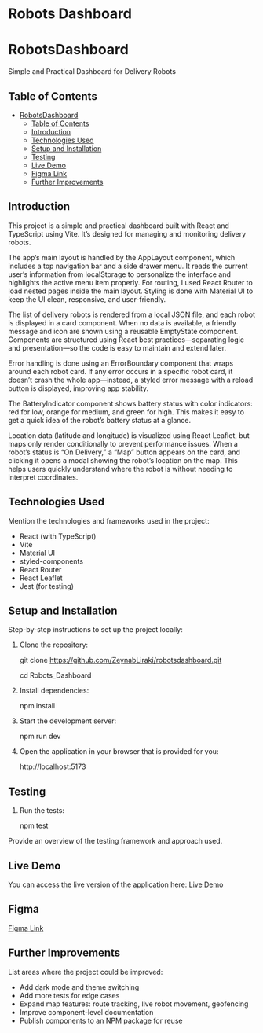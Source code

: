 # Robots Dashboard

# RobotsDashboard

Simple and Practical Dashboard for Delivery Robots


## Table of Contents

- [RobotsDashboard](#flippityflap)
  - [Table of Contents](#table-of-contents)
  - [Introduction](#introduction)
  - [Technologies Used](#technologies-used)
  - [Setup and Installation](#setup-and-installation)
  - [Testing](#testing)
  - [Live Demo](#live-demo)
  - [Figma Link](#Figma)
  - [Further Improvements](#further-improvements)

## Introduction
This project is a simple and practical dashboard built with React and TypeScript using Vite. It’s designed for managing and monitoring delivery robots.

The app’s main layout is handled by the AppLayout component, which includes a top navigation bar and a side drawer menu. It reads the current user’s information from localStorage to personalize the interface and highlights the active menu item properly. For routing, I used React Router to load nested pages inside the main layout. Styling is done with Material UI to keep the UI clean, responsive, and user-friendly.

The list of delivery robots is rendered from a local JSON file, and each robot is displayed in a card component. When no data is available, a friendly message and icon are shown using a reusable EmptyState component. Components are structured using React best practices—separating logic and presentation—so the code is easy to maintain and extend later.

Error handling is done using an ErrorBoundary component that wraps around each robot card. If any error occurs in a specific robot card, it doesn’t crash the whole app—instead, a styled error message with a reload button is displayed, improving app stability.

The BatteryIndicator component shows battery status with color indicators: red for low, orange for medium, and green for high. This makes it easy to get a quick idea of the robot’s battery status at a glance.

Location data (latitude and longitude) is visualized using React Leaflet, but maps only render conditionally to prevent performance issues. When a robot’s status is “On Delivery,” a “Map” button appears on the card, and clicking it opens a modal showing the robot’s location on the map. This helps users quickly understand where the robot is without needing to interpret coordinates.


## Technologies Used

Mention the technologies and frameworks used in the project:
- React (with TypeScript)
- Vite
- Material UI 
- styled-components
- React Router
- React Leaflet
- Jest (for testing)

## Setup and Installation

Step-by-step instructions to set up the project locally:

    

1. Clone the repository:

     git clone https://github.com/ZeynabLiraki/robotsdashboard.git

     cd Robots_Dashboard


2. Install dependencies:
    
     npm install
    

2. Start the development server:
    
    npm run dev
    

3. Open the application in your browser that is provided for you:

    http://localhost:5173
    
    
    
## Testing

1. Run the tests:
    
    npm test
    

Provide an overview of the testing framework and approach used.


## Live Demo

You can access the live version of the application here:
[Live Demo](https://robotsdashboard.vercel.app/)
          


## Figma
[Figma Link](https://www.figma.com/design/ysbCZgO4pM09PomGVAyPX3/Untitled?node-id=0-1&p=f&t=DrM4CjFCnitaa7Sd-0)


## Further Improvements

List areas where the project could be improved:

- Add dark mode and theme switching
- Add more tests for edge cases
- Expand map features: route tracking, live robot movement, geofencing
- Improve component-level documentation
- Publish components to an NPM package for reuse
